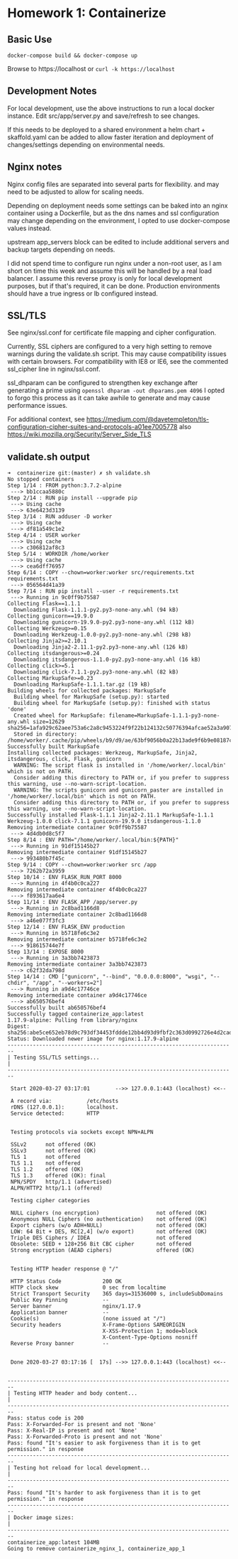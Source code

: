 # Homework 1: Containerize

## Basic Use

```
docker-compose build && docker-compose up
```
Browse to https://localhost or `curl -k https://localhost`


## Development Notes

For local development, use the above instructions to run a local docker instance.
Edit src/app/server.py and save/refresh to see changes.  

If this needs to be deployed to a shared environment a helm chart + skaffold.yaml can be added to allow faster iteration and deployment of changes/settings depending on environmental needs.

## Nginx notes

Nginx config files are separated into several parts for flexibility. 
and may need to be adjusted to allow for scaling needs. 

Depending on deployment needs some settings can be baked into an nginx container using a Dockerfile, but as the dns names and ssl configuration may change depending on the environment, I opted to use docker-compose values instead.

upstream app_servers block can be edited to include additional servers and backup targets depending on needs.

I did not spend time to configure run nginx under a non-root user, as I am short on time this week and assume this will be handled by a real load balancer. I assume this reverse proxy is only for local development purposes, but if that's required, it can be done. Production environments should have a true ingress or lb configured instead.


## SSL/TLS
See nginx/ssl.conf for certificate file mapping and cipher configuration.

Currently, SSL ciphers are configured to a very high setting to remove warnings during the validate.sh script. 
This may cause compatibility issues with certain browsers.
For compatibility with IE8 or IE6, see the commented ssl_cipher line in nginx/ssl.conf. 

ssl_dhparam can be configured to strengthen key exchange after generating a prime using `openssl dhparam -out dhparams.pem 4096`
I opted to forgo this process as it can take awhile to generate and may cause performance issues. 

For additional context, see https://medium.com/@davetempleton/tls-configuration-cipher-suites-and-protocols-a01ee7005778
also https://wiki.mozilla.org/Security/Server_Side_TLS


## validate.sh output
```
➜  containerize git:(master) ✗ sh validate.sh
No stopped containers
Step 1/14 : FROM python:3.7.2-alpine
 ---> bb1ccaa5880c
Step 2/14 : RUN pip install --upgrade pip
 ---> Using cache
 ---> 63e6423d3139
Step 3/14 : RUN adduser -D worker
 ---> Using cache
 ---> df81a549c1e2
Step 4/14 : USER worker
 ---> Using cache
 ---> c306812af8c3
Step 5/14 : WORKDIR /home/worker
 ---> Using cache
 ---> cea6dff76957
Step 6/14 : COPY --chown=worker:worker src/requirements.txt requirements.txt
 ---> 056564d41a39
Step 7/14 : RUN pip install --user -r requirements.txt
 ---> Running in 9c0ff9b75587
Collecting Flask==1.1.1
  Downloading Flask-1.1.1-py2.py3-none-any.whl (94 kB)
Collecting gunicorn==19.9.0
  Downloading gunicorn-19.9.0-py2.py3-none-any.whl (112 kB)
Collecting Werkzeug>=0.15
  Downloading Werkzeug-1.0.0-py2.py3-none-any.whl (298 kB)
Collecting Jinja2>=2.10.1
  Downloading Jinja2-2.11.1-py2.py3-none-any.whl (126 kB)
Collecting itsdangerous>=0.24
  Downloading itsdangerous-1.1.0-py2.py3-none-any.whl (16 kB)
Collecting click>=5.1
  Downloading click-7.1.1-py2.py3-none-any.whl (82 kB)
Collecting MarkupSafe>=0.23
  Downloading MarkupSafe-1.1.1.tar.gz (19 kB)
Building wheels for collected packages: MarkupSafe
  Building wheel for MarkupSafe (setup.py): started
  Building wheel for MarkupSafe (setup.py): finished with status 'done'
  Created wheel for MarkupSafe: filename=MarkupSafe-1.1.1-py3-none-any.whl size=12629 sha256=1afa929c62aee753a6c2a8c9453224f9f22b124132c50776394afcae52a3a907
  Stored in directory: /home/worker/.cache/pip/wheels/b9/d9/ae/63bf9056b0a22b13ade9f6b9e08187c1bb71c47ef21a8c9924
Successfully built MarkupSafe
Installing collected packages: Werkzeug, MarkupSafe, Jinja2, itsdangerous, click, Flask, gunicorn
  WARNING: The script flask is installed in '/home/worker/.local/bin' which is not on PATH.
  Consider adding this directory to PATH or, if you prefer to suppress this warning, use --no-warn-script-location.
  WARNING: The scripts gunicorn and gunicorn_paster are installed in '/home/worker/.local/bin' which is not on PATH.
  Consider adding this directory to PATH or, if you prefer to suppress this warning, use --no-warn-script-location.
Successfully installed Flask-1.1.1 Jinja2-2.11.1 MarkupSafe-1.1.1 Werkzeug-1.0.0 click-7.1.1 gunicorn-19.9.0 itsdangerous-1.1.0
Removing intermediate container 9c0ff9b75587
 ---> 4d4db0d8c5f7
Step 8/14 : ENV PATH="/home/worker/.local/bin:${PATH}"
 ---> Running in 91df15145b27
Removing intermediate container 91df15145b27
 ---> 993480b7f45c
Step 9/14 : COPY --chown=worker:worker src /app
 ---> 7262b72a3959
Step 10/14 : ENV FLASK_RUN_PORT 8000
 ---> Running in 4f4b0c0ca227
Removing intermediate container 4f4b0c0ca227
 ---> f893617aa6e4
Step 11/14 : ENV FLASK_APP /app/server.py
 ---> Running in 2c8bad1166d8
Removing intermediate container 2c8bad1166d8
 ---> a46e077f3fc3
Step 12/14 : ENV FLASK_ENV production
 ---> Running in b5718fe6c3e2
Removing intermediate container b5718fe6c3e2
 ---> 918615744e7f
Step 13/14 : EXPOSE 8000
 ---> Running in 3a3bb7423873
Removing intermediate container 3a3bb7423873
 ---> c62f32da798d
Step 14/14 : CMD ["gunicorn", "--bind", "0.0.0.0:8000", "wsgi", "--chdir", "/app", "--workers=2"]
 ---> Running in a9d4c17746ce
Removing intermediate container a9d4c17746ce
 ---> ab650576bef4
Successfully built ab650576bef4
Successfully tagged containerize_app:latest
1.17.9-alpine: Pulling from library/nginx
Digest: sha256:abe5ce652eb78d9c793df34453fddde12bb4d93d9fbf2c363d0992726e4d2cad
Status: Downloaded newer image for nginx:1.17.9-alpine
------------------------------------------------------------------------
| Testing SSL/TLS settings...                                          |
------------------------------------------------------------------------

 Start 2020-03-27 03:17:01        -->> 127.0.0.1:443 (localhost) <<--

 A record via:           /etc/hosts 
 rDNS (127.0.0.1):       localhost.
 Service detected:       HTTP


 Testing protocols via sockets except NPN+ALPN 

 SSLv2      not offered (OK)
 SSLv3      not offered (OK)
 TLS 1      not offered
 TLS 1.1    not offered
 TLS 1.2    offered (OK)
 TLS 1.3    offered (OK): final
 NPN/SPDY   http/1.1 (advertised)
 ALPN/HTTP2 http/1.1 (offered)

 Testing cipher categories 

 NULL ciphers (no encryption)                  not offered (OK)
 Anonymous NULL Ciphers (no authentication)    not offered (OK)
 Export ciphers (w/o ADH+NULL)                 not offered (OK)
 LOW: 64 Bit + DES, RC[2,4] (w/o export)       not offered (OK)
 Triple DES Ciphers / IDEA                     not offered
 Obsolete: SEED + 128+256 Bit CBC cipher       not offered
 Strong encryption (AEAD ciphers)              offered (OK)


 Testing HTTP header response @ "/" 

 HTTP Status Code             200 OK
 HTTP clock skew              0 sec from localtime
 Strict Transport Security    365 days=31536000 s, includeSubDomains
 Public Key Pinning           --
 Server banner                nginx/1.17.9
 Application banner           --
 Cookie(s)                    (none issued at "/")
 Security headers             X-Frame-Options SAMEORIGIN
                              X-XSS-Protection 1; mode=block
                              X-Content-Type-Options nosniff
 Reverse Proxy banner         --


 Done 2020-03-27 03:17:16 [  17s] -->> 127.0.0.1:443 (localhost) <<--


------------------------------------------------------------------------
| Testing HTTP header and body content...                              |
------------------------------------------------------------------------
Pass: status code is 200
Pass: X-Forwarded-For is present and not 'None'
Pass: X-Real-IP is present and not 'None'
Pass: X-Forwarded-Proto is present and not 'None'
Pass: found "It's easier to ask forgiveness than it is to get permission." in response
------------------------------------------------------------------------
| Testing hot reload for local development...                          |
------------------------------------------------------------------------
Pass: found "It's harder to ask forgiveness than it is to get permission." in response
------------------------------------------------------------------------
| Docker image sizes:                                                  |
------------------------------------------------------------------------
containerize_app:latest 104MB
Going to remove containerize_nginx_1, containerize_app_1
```
